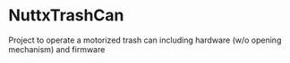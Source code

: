 # NuttxTrashCan
Project to operate a motorized trash can including hardware (w/o opening mechanism) and firmware 
